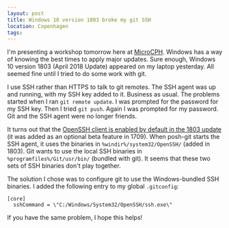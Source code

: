 ```yaml
---
layout: post
title: Windows 10 version 1803 broke my git SSH
location: Copenhagen
tags:
---
```

I'm presenting a workshop tomorrow here at [MicroCPH](https://microcph.dk/). Windows has a way of knowing the best times to apply major updates. Sure enough, Windows 10 version 1803 (April 2018 Update) appeared on my laptop yesterday. All seemed fine until I tried to do some work with git.

I use SSH rather than HTTPS to talk to git remotes. The SSH agent was up and running, with my SSH key added to it. Business as usual. The problems started when I ran `git remote update`. I was prompted for the password for my SSH key. Then I tried `git push`. Again I was prompted for my password. Git and the SSH agent were no longer friends.

<!--excerpt-->

It turns out that the [OpenSSH client is enabled by default in the 1803 update](https://blogs.msdn.microsoft.com/commandline/2018/03/07/windows10v1803/) (it was added as an optional beta feature in 1709). When posh-git starts the SSH agent, it uses the binaries in `%windir%/system32/OpenSSH/` (added in 1803). Git wants to use the local SSH binaries in `%programfiles%/Git/usr/bin/` (bundled with git). It seems that these two sets of SSH binaries don't play together.

The solution I chose was to configure git to use the Windows-bundled SSH binaries. I added the following entry to my global `.gitconfig`:

```
[core]
  sshCommand = \"C:/Windows/System32/OpenSSH/ssh.exe\"
```

If you have the same problem, I hope this helps!
